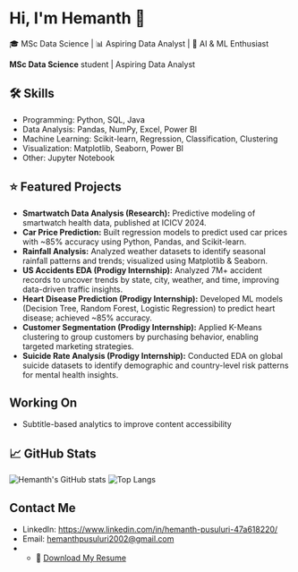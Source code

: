 

# Hi, I'm Hemanth 👋
🎓 MSc Data Science | 📊 Aspiring Data Analyst | 🤖 AI & ML Enthusiast

**MSc Data Science** student | Aspiring Data Analyst  

## 🛠️ Skills
- Programming: Python, SQL, Java  
- Data Analysis: Pandas, NumPy, Excel, Power BI  
- Machine Learning: Scikit-learn, Regression, Classification, Clustering  
- Visualization: Matplotlib, Seaborn, Power BI  
- Other:  Jupyter Notebook  



## ⭐ Featured Projects

- **Smartwatch Data Analysis (Research):** Predictive modeling of smartwatch health data, published at ICICV 2024.  
- **Car Price Prediction:** Built regression models to predict used car prices with ~85% accuracy using Python, Pandas, and Scikit-learn.  
- **Rainfall Analysis:** Analyzed weather datasets to identify seasonal rainfall patterns and trends; visualized using Matplotlib & Seaborn.  
- **US Accidents EDA (Prodigy Internship):** Analyzed 7M+ accident records to uncover trends by state, city, weather, and time, improving data-driven traffic insights.  
- **Heart Disease Prediction (Prodigy Internship):** Developed ML models (Decision Tree, Random Forest, Logistic Regression) to predict heart disease; achieved ~85% accuracy.  
- **Customer Segmentation (Prodigy Internship):** Applied K-Means clustering to group customers by purchasing behavior, enabling targeted marketing strategies.  
- **Suicide Rate Analysis (Prodigy Internship):** Conducted EDA on global suicide datasets to identify demographic and country-level risk patterns for mental health insights.  


##  Working On
- Subtitle-based analytics to improve content accessibility
  
## 📈 GitHub Stats
![Hemanth's GitHub stats](https://github-readme-stats.vercel.app/api?username=Hemanth0104&show_icons=true&theme=tokyonight)
![Top Langs](https://github-readme-stats.vercel.app/api/top-langs/?username=Hemanth0104&layout=compact&theme=tokyonight)

##  Contact Me
- LinkedIn: https://www.linkedin.com/in/hemanth-pusuluri-47a618220/
- Email: hemanthpusuluri2002@gmail.com
- - 📄 [Download My Resume](https://drive.google.com/file/d/18R-eytVj-6cnOzcMEKIcPxtCwfTvLvlJ/view?usp=sharing)

